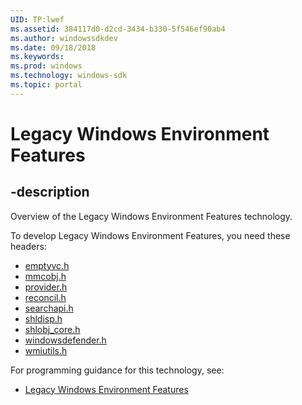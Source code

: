 ```yaml
---
UID: TP:lwef
ms.assetid: 384117d0-d2cd-3434-b330-5f546ef90ab4
ms.author: windowssdkdev
ms.date: 09/18/2018
ms.keywords: 
ms.prod: windows
ms.technology: windows-sdk
ms.topic: portal
---
```


# Legacy Windows Environment Features

## -description

Overview of the Legacy Windows Environment Features technology.

To develop Legacy Windows Environment Features, you need these headers:

 * [emptyvc.h](../emptyvc/index.md)
 * [mmcobj.h](../mmcobj/index.md)
 * [provider.h](../provider/index.md)
 * [reconcil.h](../reconcil/index.md)
 * [searchapi.h](../searchapi/index.md)
 * [shldisp.h](../shldisp/index.md)
 * [shlobj_core.h](../shlobj_core/index.md)
 * [windowsdefender.h](../windowsdefender/index.md)
 * [wmiutils.h](../wmiutils/index.md)

For programming guidance for this technology, see:
* [Legacy Windows Environment Features](/windows/desktop/lwef)

